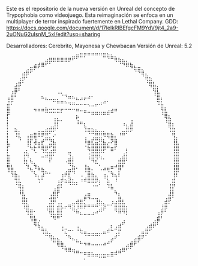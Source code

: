 Este es  el repositorio de la nueva versión en Unreal del concepto de Trypophobia como videojuego. Esta reimaginación se enfoca en un multiplayer de terror inspirado fuertemente en Lethal Company.
GDD: https://docs.google.com/document/d/17lelkRlBEfgcFM9YdV9jt4_2a9-2uONuG2uIsnM_5xI/edit?usp=sharing

Desarrolladores: Cerebrito, Mayonesa y Chewbacan
Versión de Unreal: 5.2
⠀⠀⠀⠀⠀⠀⠀⠀⠀⠀⠀⠀⠀⠀⠀⠀⠀⠀⣀⣤⣤⣤⣤⣤⣤⣤⣄⡀⠀⠀⠀⠀⠀⠀⠀⠀⠀⠀⠀⠀⠀⠀⠀⠀⠀
⠀⠀⠀⠀⠀⠀⠀⠀⠀⠀⣠⣶⣶⣶⣶⣶⡶⠟⠋⠉⠁⠀⠀⠀⠀⠉⠙⠛⢷⣦⣄⡀⠀⠀⠀⠀⠀⠀⠀⠀⠀⠀⠀⠀⠀
⠀⠀⠀⠀⠀⠀⣀⣴⡾⠿⠋⠁⠀⠀⠀⠀⠀⠀⠀⠀⠀⠀⠀⠀⠀⠀⠀⠀⠀⠈⠙⠿⢷⣄⣀⠀⠀⠀⠀⠀⠀⠀⠀⠀⠀
⠀⠀⠀⠀⣠⣾⠟⠁⠀⠀⠀⠀⠀⠀⠀⠀⠀⠀⠀⠀⠀⠀⠀⠀⠀⠀⠀⠀⠀⠀⠀⠀⠀⠙⠻⣷⡀⠀⠀⠀⠀⠀⠀⠀⠀
⠀⠀⠀⢠⡿⠃⠀⠀⠀⠀⠀⠀⠀⠀⠀⠀⠀⠀⠀⠀⠀⠀⠀⠀⠀⠀⠀⠀⠀⠀⠀⠀⠀⠀⠀⠈⢿⣦⠀⠀⠀⠀⠀⠀⠀
⠀⠀⣰⡿⠁⠀⠀⠀⠀⠀⠀⠀⠀⠀⠀⠀⠀⠀⠀⠀⠀⠀⠀⠀⠀⠀⠀⠀⠀⠀⠀⠀⠀⠀⠀⠀⠈⢿⣧⡀⠀⠀⠀⠀⠀
⠀⢠⡿⠃⠀⠀⠀⠀⠀⠀⠀⠀⠀⢀⡀⠀⠀⠀⠀⠀⠀⠀⠀⠀⠀⠀⠀⠀⠀⠀⠀⠀⠀⠀⠀⠀⠀⠀⢻⣇⠀⠀⠀⠀⠀
⢠⣿⠃⠀⠀⠀⠀⠀⠀⠦⣄⣀⣀⡀⠈⠙⠶⠦⣄⣠⡤⠴⠂⠀⠀⠀⠀⠀⠀⠀⠀⠀⠀⠀⠀⠀⠀⠀⠈⣿⡄⠀⠀⠀⠀
⣼⠏⠀⠀⠀⠀⠀⠀⠀⠀⠀⠀⠉⠛⠛⠓⠲⠶⠤⠤⠤⢄⣀⡤⠴⠚⠁⠀⠀⠀⠀⠀⠀⠀⠀⠀⠀⠀⠀⠹⣧⠀⠀⠀⠀
⣿⠀⠀⠀⠀⠀⠀⠲⠶⠶⣷⣒⣒⣒⡖⠒⠒⠒⠶⠤⣤⣀⣀⣀⣀⣀⣠⣴⠶⠀⠀⠀⠀⠀⠀⠀⠀⠀⠀⠀⢻⣇⠀⠀⠀
⡏⠀⠀⠀⠀⠀⠀⠀⠀⠀⠀⠀⢀⡀⠀⠀⠀⠀⡦⠀⠀⠀⠉⠉⠉⠉⠉⠀⠀⠀⠀⠀⠀⠀⠀⠀⠀⠀⠀⠀⠈⢿⣆⠀⠀
⡇⠀⠀⠀⠀⠀⠀⠀⠀⠀⠀⠀⢸⡏⠁⠀⠀⠀⠸⠶⡄⠀⠀⠀⠀⠀⠀⠀⠀⠀⢠⡀⣸⠀⠀⠀⠀⠀⠀⠀⠀⠘⣿⡄⠀
⡇⠀⣦⡀⠀⠀⠀⠀⣀⣀⣴⣾⡿⠃⠀⠀⠀⠀⠀⠀⢹⣶⣦⣄⣀⡀⠀⠀⠀⠀⣀⣿⡿⠀⠀⠀⠀⠀⠀⠀⠀⠀⢹⣷⠀
⡇⠀⠸⣇⠀⢠⣶⣿⠿⠟⣛⡁⠔⠀⠀⠀⠀⠀⠀⠀⢀⠈⢉⣛⣛⠻⢿⣷⡄⠘⠛⠁⠀⠀⠀⠀⠀⠀⠀⠀⠀⠀⠀⢻⡀
⣇⠀⠀⠈⠀⢸⡏⢼⣤⡞⠉⣙⣧⠀⠀⠀⠀⠀⠀⠀⠸⣶⣏⣭⣛⣧⡠⠝⣿⠀⠀⠀⠀⠀⠀⠀⠀⠀⠀⠀⠀⠀⠀⢸⣇
⡏⠀⠀⠀⠀⡈⠳⡗⠛⢿⡿⢋⣿⠀⠀⠀⠀⠀⠀⠀⠈⢷⣿⣿⣿⡿⠛⣶⠏⠀⠀⡄⠀⠀⠀⠀⠀⠀⠀⠀⠀⠀⠀⢸⣿
⣧⠀⠀⠀⢸⢷⠀⠈⠀⣈⣽⣿⠏⠀⠀⠀⢻⡀⠀⠀⠀⢐⣿⣿⣏⠁⠀⠀⠀⠀⣰⡇⠀⠀⠀⠀⠀⠀⠀⠀⠀⠀⠀⢸⣿
⣿⠀⠀⠀⢸⡆⢧⡀⠀⠀⠀⠏⠀⠀⠀⠠⣿⡇⠀⠀⠀⠈⠻⣎⠈⠁⠀⠀⠀⣾⣿⠃⠀⠀⠀⠀⠀⠀⠀⠀⠀⠀⠀⢸⣿
⢻⣧⠀⠀⠀⠹⣄⠹⣦⣄⠀⠀⠀⠀⠀⠀⣈⣷⠄⠀⢸⣦⡀⠀⢁⣠⣤⠶⠚⣿⠃⠀⠀⠀⠀⠀⠀⠀⠀⠀⠀⠀⠀⢸⣿
⠈⢻⣧⡀⠀⠀⠈⢣⡀⣹⠓⠂⠀⠀⢠⡾⡏⠙⠀⢀⠈⣿⣦⡀⠀⢠⡈⢳⣄⡇⠀⠀⠀⠀⠀⠀⠀⠀⠀⠀⠀⠀⠀⢸⡏
⠀⠀⢻⣇⠀⠀⠀⠀⢳⠃⠀⠀⠀⢠⡾⣦⣽⣆⡀⠰⠾⣿⣿⡿⡄⠈⣧⠀⠸⠀⠀⠀⠀⠀⠀⠀⠀⠀⠀⠀⠀⠀⠀⣾⠀
⠀⠀⠈⢿⡆⠀⠀⠀⠀⠀⠀⠀⢀⣾⠇⠀⠈⠉⠁⠀⠀⠀⠐⠒⠁⠀⠹⣧⠀⠀⠀⠀⠀⠀⠀⠀⠀⠀⠀⠀⠀⠀⢸⡟⠀
⠀⠀⠀⠸⣇⠀⠀⠀⠀⠀⠀⢀⣾⡟⠀⠀⠀⠀⠀⠀⢀⣤⠀⠀⠀⠀⠀⠀⠳⡄⠀⠀⠀⠀⠀⠀⠀⠀⠀⠀⠀⠀⣸⡇⠀
⠀⠀⠀⠀⣿⡆⠀⠀⠀⠀⠀⢺⣿⠁⠀⠀⠀⠀⣠⣤⠟⠙⠒⢲⣄⠀⠀⢀⢀⣿⡄⠀⠀⠀⠀⠀⠀⠀⠀⠀⠀⣰⡿⠁⠀
⠀⠀⠀⠀⢹⣷⠀⠀⠀⠀⢠⣿⡇⣼⣇⡤⢶⣻⢹⣿⡷⠶⠶⠾⢛⣳⠒⠊⣿⣿⣿⡄⠀⠀⠀⠀⠀⠀⠀⠀⢰⣿⠁⠀⠀
⠀⠀⠀⠀⠀⢻⣿⠂⠀⠀⠈⢿⣇⣿⡇⠀⠀⠙⠷⣄⣀⣀⣠⠴⠛⠁⠀⠀⠙⠿⠻⡇⠀⠀⠀⠀⠀⠀⠀⢠⡿⠃⠀⠀⠀
⠀⠀⠀⠀⠀⠀⢻⣧⢀⠀⠀⠈⠻⠛⠁⠀⠀⠀⠀⠀⠀⠀⠀⠀⠀⠀⠀⠀⠀⠀⢀⠀⠀⠀⠀⠀⠀⠀⢀⣾⠃⠀⠀⠀⠀
⠀⠀⠀⠀⠀⠀⠀⠻⣧⡀⠀⠀⠀⠀⢀⠀⠀⠀⢀⠀⠀⠀⠀⠀⠀⠀⠀⡄⢀⣴⠋⠀⠀⠀⠀⠀⢀⣴⡿⠃⠀⠀⠀⠀⠀
⠀⠀⠀⠀⠀⠀⠀⠀⠈⢻⣧⡀⠀⠀⠘⣍⠒⠂⠘⢷⣤⣀⣀⣀⣀⣤⠾⠓⢉⡟⠀⠀⠀⠀⠀⣤⣿⠋⠀⠀⠀⠀⠀⠀⠀
⠀⠀⠀⠀⠀⠀⠀⠀⠀⠀⠉⢻⣦⣄⠀⠈⠳⣄⡀⠀⠈⠉⠉⠉⠁⠀⠀⣠⠞⠁⠀⠀⠀⣠⣾⠟⠁⠀⠀⠀⠀⠀⠀⠀⠀
⠀⠀⠀⠀⠀⠀⠀⠀⠀⠀⠀⠀⠉⢿⣷⡀⠀⠀⠉⠓⠲⠶⠤⠤⠤⠴⠚⠁⠀⠀⠀⣠⣾⠟⠁⠀⠀⠀⠀⠀⠀⠀⠀⠀⠀
⠀⠀⠀⠀⠀⠀⠀⠀⠀⠀⠀⠀⠀⠀⠈⠻⠿⢶⣤⣀⣀⣀⡀⠀⠀⠀⠀⣀⣠⣴⠿⠋⠁⠀⠀⠀⠀⠀⠀⠀⠀⠀⠀⠀⠀
⠀⠀⠀⠀⠀⠀⠀⠀⠀⠀⠀⠀⠀⠀⠀⠀⠀⠀⠀⠀⡉⠛⠛⠛⠿⠿⠛⠛⠉⠀⠀⠀⠀⠀⠀⠀⠀⠀⠀⠀⠀⠀⠀⠀⠀
